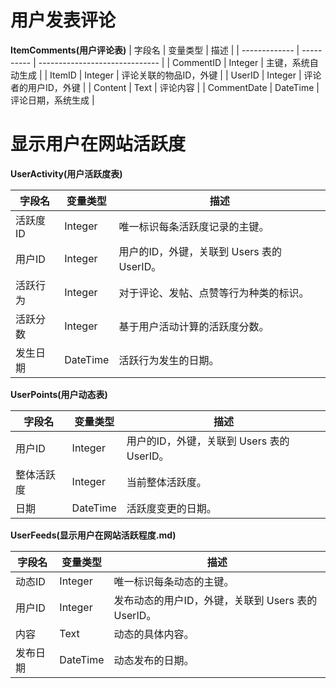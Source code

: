 # 用户发表评论
**ItemComments(用户评论表)**
| 字段名        | 变量类型   | 描述                           |
| ------------- | ---------- | ------------------------------ |
| CommentID     | Integer    | 主键，系统自动生成             |
| ItemID        | Integer    | 评论关联的物品ID，外键         |
| UserID        | Integer    | 评论者的用户ID，外键           |
| Content       | Text       | 评论内容                       |
| CommentDate   | DateTime   | 评论日期，系统生成             |

# 显示用户在网站活跃度
**UserActivity(用户活跃度表)**

| 字段名       | 变量类型  | 描述                               |
| ------------ | --------- | ---------------------------------- |
| 活跃度ID     | Integer   | 唯一标识每条活跃度记录的主键。     |
| 用户ID       | Integer   | 用户的ID，外键，关联到 Users 表的 UserID。 |
| 活跃行为     | Integer   | 对于评论、发帖、点赞等行为种类的标识。 |
| 活跃分数     | Integer   | 基于用户活动计算的活跃度分数。     |
| 发生日期     | DateTime   | 活跃行为发生的日期。     |

**UserPoints(用户动态表)**

| 字段名       | 变量类型  | 描述                               |
| ------------ | --------- | ---------------------------------- |
| 用户ID       | Integer   | 用户的ID，外键，关联到 Users 表的 UserID。 |
| 整体活跃度   | Integer   | 当前整体活跃度。                   |
| 日期         | DateTime  | 活跃度变更的日期。   |

**UserFeeds(显示用户在网站活跃程度.md)**

| 字段名       | 变量类型  | 描述                               |
| ------------ | --------- | ---------------------------------- |
| 动态ID       | Integer   | 唯一标识每条动态的主键。          |
| 用户ID       | Integer   | 发布动态的用户ID，外键，关联到 Users 表的 UserID。 |
| 内容         | Text      | 动态的具体内容。                   |
| 发布日期     | DateTime  | 动态发布的日期。 